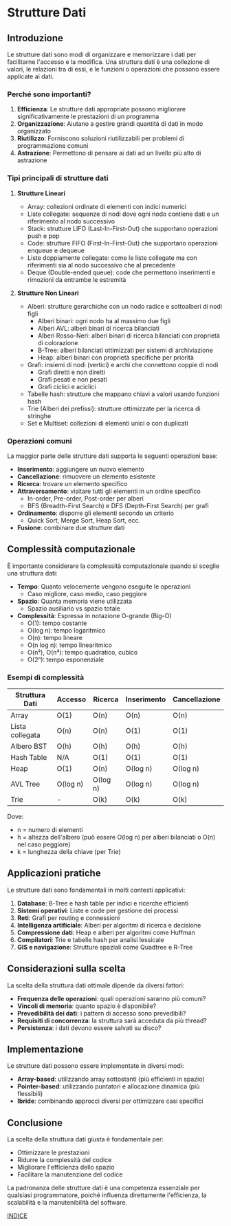 # Strutture Dati

## Introduzione

Le strutture dati sono modi di organizzare e memorizzare i dati per facilitarne l'accesso e la modifica. Una struttura dati è una collezione di valori, le relazioni tra di essi, e le funzioni o operazioni che possono essere applicate ai dati.

### Perché sono importanti?

1. **Efficienza**: Le strutture dati appropriate possono migliorare significativamente le prestazioni di un programma
2. **Organizzazione**: Aiutano a gestire grandi quantità di dati in modo organizzato
3. **Riutilizzo**: Forniscono soluzioni riutilizzabili per problemi di programmazione comuni
4. **Astrazione**: Permettono di pensare ai dati ad un livello più alto di astrazione

### Tipi principali di strutture dati

1. **Strutture Lineari**
   - Array: collezioni ordinate di elementi con indici numerici
   - Liste collegate: sequenze di nodi dove ogni nodo contiene dati e un riferimento al nodo successivo
   - Stack: strutture LIFO (Last-In-First-Out) che supportano operazioni push e pop
   - Code: strutture FIFO (First-In-First-Out) che supportano operazioni enqueue e dequeue
   - Liste doppiamente collegate: come le liste collegate ma con riferimenti sia al nodo successivo che al precedente
   - Deque (Double-ended queue): code che permettono inserimenti e rimozioni da entrambe le estremità

2. **Strutture Non Lineari**
   - Alberi: strutture gerarchiche con un nodo radice e sottoalberi di nodi figli
     - Alberi binari: ogni nodo ha al massimo due figli
     - Alberi AVL: alberi binari di ricerca bilanciati
     - Alberi Rosso-Neri: alberi binari di ricerca bilanciati con proprietà di colorazione
     - B-Tree: alberi bilanciati ottimizzati per sistemi di archiviazione
     - Heap: alberi binari con proprietà specifiche per priorità
   - Grafi: insiemi di nodi (vertici) e archi che connettono coppie di nodi
     - Grafi diretti e non diretti
     - Grafi pesati e non pesati
     - Grafi ciclici e aciclici
   - Tabelle hash: strutture che mappano chiavi a valori usando funzioni hash
   - Trie (Alberi dei prefissi): strutture ottimizzate per la ricerca di stringhe
   - Set e Multiset: collezioni di elementi unici o con duplicati

### Operazioni comuni

La maggior parte delle strutture dati supporta le seguenti operazioni base:

- **Inserimento**: aggiungere un nuovo elemento
- **Cancellazione**: rimuovere un elemento esistente
- **Ricerca**: trovare un elemento specifico
- **Attraversamento**: visitare tutti gli elementi in un ordine specifico
  - In-order, Pre-order, Post-order per alberi
  - BFS (Breadth-First Search) e DFS (Depth-First Search) per grafi
- **Ordinamento**: disporre gli elementi secondo un criterio
  - Quick Sort, Merge Sort, Heap Sort, ecc.
- **Fusione**: combinare due strutture dati

## Complessità computazionale

È importante considerare la complessità computazionale quando si sceglie una struttura dati:

- **Tempo**: Quanto velocemente vengono eseguite le operazioni
  - Caso migliore, caso medio, caso peggiore
- **Spazio**: Quanta memoria viene utilizzata
  - Spazio ausiliario vs spazio totale
- **Complessità**: Espressa in notazione O-grande (Big-O)
  - O(1): tempo costante
  - O(log n): tempo logaritmico
  - O(n): tempo lineare
  - O(n log n): tempo linearitmico
  - O(n²), O(n³): tempo quadratico, cubico
  - O(2ⁿ): tempo esponenziale

### Esempi di complessità

| Struttura Dati | Accesso | Ricerca | Inserimento | Cancellazione |
|----------------|---------|---------|-------------|---------------|
| Array          | O(1)    | O(n)    | O(n)        | O(n)         |
| Lista collegata| O(n)    | O(n)    | O(1)        | O(1)         |
| Albero BST     | O(h)    | O(h)    | O(h)        | O(h)         |
| Hash Table     | N/A     | O(1)    | O(1)        | O(1)         |
| Heap           | O(1)    | O(n)    | O(log n)    | O(log n)     |
| AVL Tree       | O(log n)| O(log n)| O(log n)    | O(log n)     |
| Trie           | -       | O(k)    | O(k)        | O(k)         |

Dove:
- n = numero di elementi
- h = altezza dell'albero (può essere O(log n) per alberi bilanciati o O(n) nel caso peggiore)
- k = lunghezza della chiave (per Trie)

## Applicazioni pratiche

Le strutture dati sono fondamentali in molti contesti applicativi:

1. **Database**: B-Tree e hash table per indici e ricerche efficienti
2. **Sistemi operativi**: Liste e code per gestione dei processi
3. **Reti**: Grafi per routing e connessioni
4. **Intelligenza artificiale**: Alberi per algoritmi di ricerca e decisione
5. **Compressione dati**: Heap e alberi per algoritmi come Huffman
6. **Compilatori**: Trie e tabelle hash per analisi lessicale
7. **GIS e navigazione**: Strutture spaziali come Quadtree e R-Tree

## Considerazioni sulla scelta

La scelta della struttura dati ottimale dipende da diversi fattori:

- **Frequenza delle operazioni**: quali operazioni saranno più comuni?
- **Vincoli di memoria**: quanto spazio è disponibile?
- **Prevedibilità dei dati**: i pattern di accesso sono prevedibili?
- **Requisiti di concorrenza**: la struttura sarà acceduta da più thread?
- **Persistenza**: i dati devono essere salvati su disco?

## Implementazione

Le strutture dati possono essere implementate in diversi modi:

- **Array-based**: utilizzando array sottostanti (più efficienti in spazio)
- **Pointer-based**: utilizzando puntatori e allocazione dinamica (più flessibili)
- **Ibride**: combinando approcci diversi per ottimizzare casi specifici

## Conclusione

La scelta della struttura dati giusta è fondamentale per:
- Ottimizzare le prestazioni
- Ridurre la complessità del codice
- Migliorare l'efficienza dello spazio
- Facilitare la manutenzione del codice

La padronanza delle strutture dati è una competenza essenziale per qualsiasi programmatore, poiché influenza direttamente l'efficienza, la scalabilità e la manutenibilità del software.

[INDICE](README.md)
